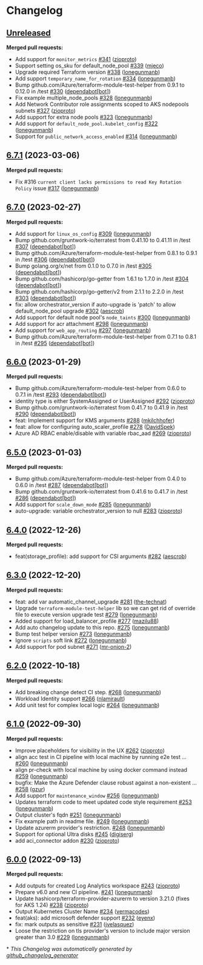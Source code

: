 # Changelog

## [Unreleased](https://github.com/Azure/terraform-azurerm-aks/tree/HEAD)

**Merged pull requests:**

- Add support for `monitor_metrics` [\#341](https://github.com/Azure/terraform-azurerm-aks/pull/341) ([zioproto](https://github.com/zioproto))
- Support setting os\_sku for default\_node\_pool [\#339](https://github.com/Azure/terraform-azurerm-aks/pull/339) ([mjeco](https://github.com/mjeco))
- Upgrade required Terraform version [\#338](https://github.com/Azure/terraform-azurerm-aks/pull/338) ([lonegunmanb](https://github.com/lonegunmanb))
- Add support `temporary_name_for_rotation` [\#334](https://github.com/Azure/terraform-azurerm-aks/pull/334) ([lonegunmanb](https://github.com/lonegunmanb))
- Bump github.com/Azure/terraform-module-test-helper from 0.9.1 to 0.12.0 in /test [\#330](https://github.com/Azure/terraform-azurerm-aks/pull/330) ([dependabot[bot]](https://github.com/apps/dependabot))
- Fix example multiple\_node\_pools [\#328](https://github.com/Azure/terraform-azurerm-aks/pull/328) ([lonegunmanb](https://github.com/lonegunmanb))
- Add Network Contributor role assignments scoped to AKS nodepools subnets [\#327](https://github.com/Azure/terraform-azurerm-aks/pull/327) ([zioproto](https://github.com/zioproto))
- Add support for extra node pools [\#323](https://github.com/Azure/terraform-azurerm-aks/pull/323) ([lonegunmanb](https://github.com/lonegunmanb))
- Add support for `default_node_pool.kubelet_config` [\#322](https://github.com/Azure/terraform-azurerm-aks/pull/322) ([lonegunmanb](https://github.com/lonegunmanb))
- Support for `public_network_access_enabled` [\#314](https://github.com/Azure/terraform-azurerm-aks/pull/314) ([lonegunmanb](https://github.com/lonegunmanb))

## [6.7.1](https://github.com/Azure/terraform-azurerm-aks/tree/6.7.1) (2023-03-06)

**Merged pull requests:**

- Fix \#316 `current client lacks permissions to read Key Rotation Policy` issue [\#317](https://github.com/Azure/terraform-azurerm-aks/pull/317) ([lonegunmanb](https://github.com/lonegunmanb))

## [6.7.0](https://github.com/Azure/terraform-azurerm-aks/tree/6.7.0) (2023-02-27)

**Merged pull requests:**

- Add support for `linux_os_config` [\#309](https://github.com/Azure/terraform-azurerm-aks/pull/309) ([lonegunmanb](https://github.com/lonegunmanb))
- Bump github.com/gruntwork-io/terratest from 0.41.10 to 0.41.11 in /test [\#307](https://github.com/Azure/terraform-azurerm-aks/pull/307) ([dependabot[bot]](https://github.com/apps/dependabot))
- Bump github.com/Azure/terraform-module-test-helper from 0.8.1 to 0.9.1 in /test [\#306](https://github.com/Azure/terraform-azurerm-aks/pull/306) ([dependabot[bot]](https://github.com/apps/dependabot))
- Bump golang.org/x/net from 0.1.0 to 0.7.0 in /test [\#305](https://github.com/Azure/terraform-azurerm-aks/pull/305) ([dependabot[bot]](https://github.com/apps/dependabot))
- Bump github.com/hashicorp/go-getter from 1.6.1 to 1.7.0 in /test [\#304](https://github.com/Azure/terraform-azurerm-aks/pull/304) ([dependabot[bot]](https://github.com/apps/dependabot))
- Bump github.com/hashicorp/go-getter/v2 from 2.1.1 to 2.2.0 in /test [\#303](https://github.com/Azure/terraform-azurerm-aks/pull/303) ([dependabot[bot]](https://github.com/apps/dependabot))
- fix: allow orchestrator\_version if auto-upgrade is 'patch' to allow default\_node\_pool upgrade [\#302](https://github.com/Azure/terraform-azurerm-aks/pull/302) ([aescrob](https://github.com/aescrob))
- Add support for default node pool's `node_taints` [\#300](https://github.com/Azure/terraform-azurerm-aks/pull/300) ([lonegunmanb](https://github.com/lonegunmanb))
- Add support for acr attachment [\#298](https://github.com/Azure/terraform-azurerm-aks/pull/298) ([lonegunmanb](https://github.com/lonegunmanb))
- Add support for `web_app_routing` [\#297](https://github.com/Azure/terraform-azurerm-aks/pull/297) ([lonegunmanb](https://github.com/lonegunmanb))
- Bump github.com/Azure/terraform-module-test-helper from 0.7.1 to 0.8.1 in /test [\#295](https://github.com/Azure/terraform-azurerm-aks/pull/295) ([dependabot[bot]](https://github.com/apps/dependabot))

## [6.6.0](https://github.com/Azure/terraform-azurerm-aks/tree/6.6.0) (2023-01-29)

**Merged pull requests:**

- Bump github.com/Azure/terraform-module-test-helper from 0.6.0 to 0.7.1 in /test [\#293](https://github.com/Azure/terraform-azurerm-aks/pull/293) ([dependabot[bot]](https://github.com/apps/dependabot))
- identity type is either SystemAssigned or UserAssigned [\#292](https://github.com/Azure/terraform-azurerm-aks/pull/292) ([zioproto](https://github.com/zioproto))
- Bump github.com/gruntwork-io/terratest from 0.41.7 to 0.41.9 in /test [\#290](https://github.com/Azure/terraform-azurerm-aks/pull/290) ([dependabot[bot]](https://github.com/apps/dependabot))
- feat: Implement support for KMS arguments [\#288](https://github.com/Azure/terraform-azurerm-aks/pull/288) ([mkilchhofer](https://github.com/mkilchhofer))
- feat: allow for configuring auto\_scaler\_profile [\#278](https://github.com/Azure/terraform-azurerm-aks/pull/278) ([DavidSpek](https://github.com/DavidSpek))
- Azure AD RBAC enable/disable with variable rbac\_aad [\#269](https://github.com/Azure/terraform-azurerm-aks/pull/269) ([zioproto](https://github.com/zioproto))

## [6.5.0](https://github.com/Azure/terraform-azurerm-aks/tree/6.5.0) (2023-01-03)

**Merged pull requests:**

- Bump github.com/Azure/terraform-module-test-helper from 0.4.0 to 0.6.0 in /test [\#287](https://github.com/Azure/terraform-azurerm-aks/pull/287) ([dependabot[bot]](https://github.com/apps/dependabot))
- Bump github.com/gruntwork-io/terratest from 0.41.6 to 0.41.7 in /test [\#286](https://github.com/Azure/terraform-azurerm-aks/pull/286) ([dependabot[bot]](https://github.com/apps/dependabot))
- Add support for `scale_down_mode` [\#285](https://github.com/Azure/terraform-azurerm-aks/pull/285) ([lonegunmanb](https://github.com/lonegunmanb))
- auto-upgrade: variable orchestrator\_version to null [\#283](https://github.com/Azure/terraform-azurerm-aks/pull/283) ([zioproto](https://github.com/zioproto))

## [6.4.0](https://github.com/Azure/terraform-azurerm-aks/tree/6.4.0) (2022-12-26)

**Merged pull requests:**

- feat\(storage\_profile\): add support for CSI arguments [\#282](https://github.com/Azure/terraform-azurerm-aks/pull/282) ([aescrob](https://github.com/aescrob))

## [6.3.0](https://github.com/Azure/terraform-azurerm-aks/tree/6.3.0) (2022-12-20)

**Merged pull requests:**

- feat: add var automatic\_channel\_upgrade [\#281](https://github.com/Azure/terraform-azurerm-aks/pull/281) ([the-technat](https://github.com/the-technat))
- Upgrade `terraform-module-test-helper` lib so we can get rid of override file to execute version upgrade test [\#279](https://github.com/Azure/terraform-azurerm-aks/pull/279) ([lonegunmanb](https://github.com/lonegunmanb))
- Added support for load\_balancer\_profile [\#277](https://github.com/Azure/terraform-azurerm-aks/pull/277) ([mazilu88](https://github.com/mazilu88))
- Add auto changelog update to this repo. [\#275](https://github.com/Azure/terraform-azurerm-aks/pull/275) ([lonegunmanb](https://github.com/lonegunmanb))
- Bump test helper version  [\#273](https://github.com/Azure/terraform-azurerm-aks/pull/273) ([lonegunmanb](https://github.com/lonegunmanb))
- Ignore `scripts` soft link [\#272](https://github.com/Azure/terraform-azurerm-aks/pull/272) ([lonegunmanb](https://github.com/lonegunmanb))
- Add support for pod subnet [\#271](https://github.com/Azure/terraform-azurerm-aks/pull/271) ([mr-onion-2](https://github.com/mr-onion-2))

## [6.2.0](https://github.com/Azure/terraform-azurerm-aks/tree/6.2.0) (2022-10-18)

**Merged pull requests:**

- Add breaking change detect CI step. [\#268](https://github.com/Azure/terraform-azurerm-aks/pull/268) ([lonegunmanb](https://github.com/lonegunmanb))
- Workload Identity support [\#266](https://github.com/Azure/terraform-azurerm-aks/pull/266) ([nlamirault](https://github.com/nlamirault))
- Add unit test for complex local logic [\#264](https://github.com/Azure/terraform-azurerm-aks/pull/264) ([lonegunmanb](https://github.com/lonegunmanb))

## [6.1.0](https://github.com/Azure/terraform-azurerm-aks/tree/6.1.0) (2022-09-30)

**Merged pull requests:**

- Improve placeholders for visibility in the UX [\#262](https://github.com/Azure/terraform-azurerm-aks/pull/262) ([zioproto](https://github.com/zioproto))
- align acc test in CI pipeline with local machine by running e2e test … [\#260](https://github.com/Azure/terraform-azurerm-aks/pull/260) ([lonegunmanb](https://github.com/lonegunmanb))
- align pr-check with local machine by using docker command instead [\#259](https://github.com/Azure/terraform-azurerm-aks/pull/259) ([lonegunmanb](https://github.com/lonegunmanb))
- bugfix: Make the Azure Defender clause robust against a non-existent … [\#258](https://github.com/Azure/terraform-azurerm-aks/pull/258) ([gzur](https://github.com/gzur))
- Add support for `maintenance_window` [\#256](https://github.com/Azure/terraform-azurerm-aks/pull/256) ([lonegunmanb](https://github.com/lonegunmanb))
- Updates terraform code to meet updated code style requirement [\#253](https://github.com/Azure/terraform-azurerm-aks/pull/253) ([lonegunmanb](https://github.com/lonegunmanb))
- Output cluster's fqdn [\#251](https://github.com/Azure/terraform-azurerm-aks/pull/251) ([lonegunmanb](https://github.com/lonegunmanb))
- Fix example path in readme file. [\#249](https://github.com/Azure/terraform-azurerm-aks/pull/249) ([lonegunmanb](https://github.com/lonegunmanb))
- Update azurerm provider's restriction. [\#248](https://github.com/Azure/terraform-azurerm-aks/pull/248) ([lonegunmanb](https://github.com/lonegunmanb))
- Support for optional Ultra disks [\#245](https://github.com/Azure/terraform-azurerm-aks/pull/245) ([digiserg](https://github.com/digiserg))
- add aci\_connector addon [\#230](https://github.com/Azure/terraform-azurerm-aks/pull/230) ([zioproto](https://github.com/zioproto))

## [6.0.0](https://github.com/Azure/terraform-azurerm-aks/tree/6.0.0) (2022-09-13)

**Merged pull requests:**

- Add outputs for created Log Analytics workspace [\#243](https://github.com/Azure/terraform-azurerm-aks/pull/243) ([zioproto](https://github.com/zioproto))
- Prepare v6.0 and new CI pipeline. [\#241](https://github.com/Azure/terraform-azurerm-aks/pull/241) ([lonegunmanb](https://github.com/lonegunmanb))
- Update hashicorp/terraform-provider-azurerm to version 3.21.0 \(fixes for AKS 1.24\) [\#238](https://github.com/Azure/terraform-azurerm-aks/pull/238) ([zioproto](https://github.com/zioproto))
- Output Kubernetes Cluster Name [\#234](https://github.com/Azure/terraform-azurerm-aks/pull/234) ([vermacodes](https://github.com/vermacodes))
- feat\(aks\): add microsoft defender support [\#232](https://github.com/Azure/terraform-azurerm-aks/pull/232) ([eyenx](https://github.com/eyenx))
- fix: mark outputs as sensitive [\#231](https://github.com/Azure/terraform-azurerm-aks/pull/231) ([jvelasquez](https://github.com/jvelasquez))
- Loose the restriction on tls provider's version to include major version greater than 3.0 [\#229](https://github.com/Azure/terraform-azurerm-aks/pull/229) ([lonegunmanb](https://github.com/lonegunmanb))



\* *This Changelog was automatically generated by [github_changelog_generator](https://github.com/github-changelog-generator/github-changelog-generator)*
